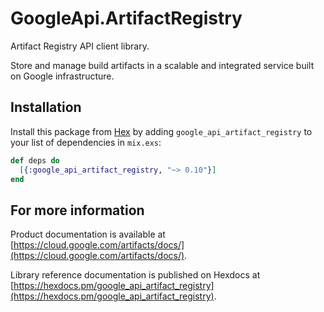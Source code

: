 # GoogleApi.ArtifactRegistry

Artifact Registry API client library.

Store and manage build artifacts in a scalable and integrated service built on Google infrastructure.

## Installation

Install this package from [Hex](https://hex.pm) by adding
`google_api_artifact_registry` to your list of dependencies in `mix.exs`:

```elixir
def deps do
  [{:google_api_artifact_registry, "~> 0.10"}]
end
```

## For more information

Product documentation is available at [https://cloud.google.com/artifacts/docs/](https://cloud.google.com/artifacts/docs/).

Library reference documentation is published on Hexdocs at
[https://hexdocs.pm/google_api_artifact_registry](https://hexdocs.pm/google_api_artifact_registry).
